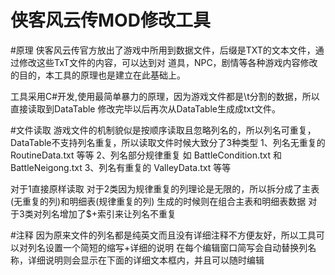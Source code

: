 # 侠客风云传MOD修改工具

#原理
侠客风云传官方放出了游戏中所用到数据文件，后缀是TXT的文本文件，通过修改这些TxT文件的内容，可以达到对
道具，NPC，剧情等各种游戏内容修改的目的，本工具的原理也是建立在此基础上。

工具采用C#开发,使用最简单暴力的原理，因为游戏文件都是\t分割的数据，所以直接读取到DataTable
修改完毕以后再次从DataTable生成成txt文件。

#文件读取
游戏文件的机制貌似是按顺序读取且忽略列名的，所以列名可重复，DataTable不支持列名重复，所以读取文件时候大致分了3种类型 
1、列名无重复的 RoutineData.txt 等等
2、列名部分规律重复 如  BattleCondition.txt 和 BattleNeigong.txt
3、列名有重复的 ValleyData.txt 等等

对于1直接原样读取
对于2类因为规律重复的列理论是无限的，所以拆分成了主表(无重复的列)和明细表(规律重复的列)
生成的时候则在组合主表和明细表数据
对于3类对列名增加了$+索引来让列名不重复

#注释
因为原来文件的列名都是纯英文而且没有详细注释不方便友好，所以工具可以对列名设置一个简短的缩写+详细的说明
在每个编辑窗口简写会自动替换列名称，详细说明则会显示在下面的详细文本框内，并且可以随时编辑
